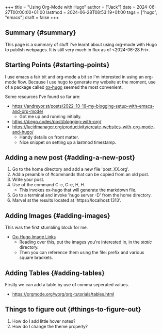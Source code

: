 +++
title = "Using Org-Mode with Hugo"
author = ["Jack"]
date = 2024-06-27T00:00:00+01:00
lastmod = 2024-06-28T08:53:19+01:00
tags = ["hugo", "emacs"]
draft = false
+++

## Summary {#summary}

This page is a summary of stuff I've learnt about using org-mode with Hugo to publish webpages.
It is still very much in flux as of <span class="timestamp-wrapper"><span class="timestamp">&lt;2024-06-28 Fri&gt;</span></span>.


## Starting Points {#starting-points}

I use emacs a fair bit and org-mode a bit so I'm interested in using an org-mode flow.
Because I use hugo to generate my website at the moment, use of a package called [ox-hugo](https://ox-hugo.scripter.co/) seemed the most convenient.

Some resources I've found so far are:

-   <https://andreyor.st/posts/2022-10-16-my-blogging-setup-with-emacs-and-org-mode/>
    -   Got me up and running initially.
-   <https://diego.codes/post/blogging-with-org/>
-   <https://lucidmanager.org/productivity/create-websites-with-org-mode-and-hugo/>
    -   Handy details on front matter.
    -   Nice snippet on setting up a lastmod timestamp.


## Adding a new post {#adding-a-new-post}

1.  Go to the home directory and add a new file 'post_XX.org'.
2.  Add a preamble of #commands that can be copied from an old post.
3.  Write your post.
4.  Use of the command C-c, C-e, H, H.
    -   This invokes ox-hugo that will generate the markdown file.
5.  Go to a terminal and invoke 'hugo server -D' from the home directory.
6.  Marvel at the results located at 'https://localhost:1313'.


## Adding Images {#adding-images}

This was the first stumbling block for me.

-   [Ox-Hugo Image Links](https://ox-hugo.scripter.co/doc/image-links/)
    -   Reading over this, put the images you're interested in, in the _static_ directory.
    -   Then you can reference them using the file: prefix and various square brackets.


## Adding Tables {#adding-tables}

Firstly we can add a table by use of comma seperated values.

-   <https://orgmode.org/worg/org-tutorials/tables.html>


## Things to figure out {#things-to-figure-out}

1.  How do I add little hover notes?
2.  How do I change the theme properly?
